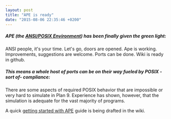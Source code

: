 ```yaml
---
layout: post
title: "APE is ready"
date: "2015-08-06 22:35:46 +0200"
---
```


##### APE (the [ANSI/POSIX Environment](http://plan9.bell-labs.com/sys/doc/ape.html)) has been finally given the green light:

 ANSI people, it's your time. Let's go, doors are opened. Ape is working.
 Improvements, suggestions are welcome. Ports can be done. Wiki is ready in github.

##### This means a whole host of ports can be on their way fueled by POSIX -sort of- compliance:

  There are some aspects of required POSIX behavior that are impossible or very hard to simulate in Plan 9.
  Experience has shown, however, that the simulation is adequate for the vast majority of programs.

A quick [getting started with APE](https://github.com/Harvey-OS/ape/wiki/Getting-Started) guide is being drafted in the wiki.
